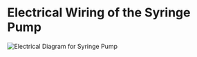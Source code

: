 # Electrical Wiring of the Syringe Pump

![Electrical Diagram for Syringe Pump](/syringe_pump/Assets/IMG_8792.png)
